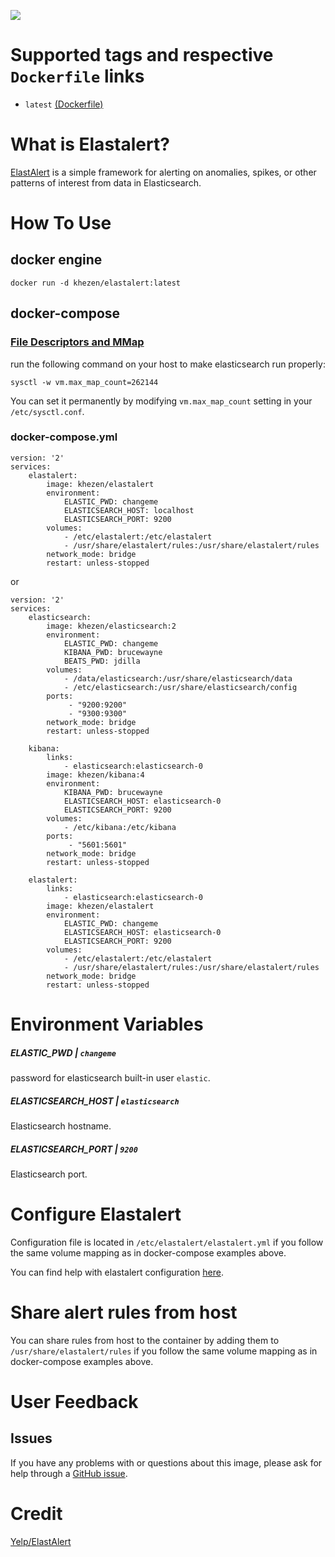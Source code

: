 [![](https://images.microbadger.com/badges/image/khezen/elastalert.svg)](https://hub.docker.com/r/khezen/elastalert/)

# Supported tags and respective `Dockerfile` links

* `latest` [(Dockerfile)](https://github.com/Khezen/docker-elastalert/Dockerfile)

# What is Elastalert?
[ElastAlert](https://github.com/Yelp/elastalert) is a simple framework for alerting on anomalies, spikes, or other patterns of interest from data in Elasticsearch.


# How To Use

## docker engine

```
docker run -d khezen/elastalert:latest   
```

## docker-compose

### [File Descriptors and MMap](https://www.elastic.co/guide/en/elasticsearch/guide/current/_file_descriptors_and_mmap.html)

run the following command on your host to make elasticsearch run properly:
```
sysctl -w vm.max_map_count=262144
```
You can set it permanently by modifying `vm.max_map_count` setting in your `/etc/sysctl.conf`.

### docker-compose.yml
```
version: '2'
services:    
    elastalert:
        image: khezen/elastalert
        environment:
            ELASTIC_PWD: changeme
            ELASTICSEARCH_HOST: localhost
            ELASTICSEARCH_PORT: 9200
        volumes:
            - /etc/elastalert:/etc/elastalert
            - /usr/share/elastalert/rules:/usr/share/elastalert/rules
        network_mode: bridge
        restart: unless-stopped

```
or

```
version: '2'
services:
    elasticsearch:
        image: khezen/elasticsearch:2
        environment:
            ELASTIC_PWD: changeme
            KIBANA_PWD: brucewayne
            BEATS_PWD: jdilla
        volumes:
            - /data/elasticsearch:/usr/share/elasticsearch/data
            - /etc/elasticsearch:/usr/share/elasticsearch/config
        ports:
             - "9200:9200"
             - "9300:9300"
        network_mode: bridge
        restart: unless-stopped

    kibana:
        links:
            - elasticsearch:elasticsearch-0
        image: khezen/kibana:4
        environment:
            KIBANA_PWD: brucewayne
            ELASTICSEARCH_HOST: elasticsearch-0
            ELASTICSEARCH_PORT: 9200
        volumes:
            - /etc/kibana:/etc/kibana
        ports:
             - "5601:5601"
        network_mode: bridge
        restart: unless-stopped

    elastalert:
        links:
            - elasticsearch:elasticsearch-0
        image: khezen/elastalert
        environment:
            ELASTIC_PWD: changeme
            ELASTICSEARCH_HOST: elasticsearch-0
            ELASTICSEARCH_PORT: 9200
        volumes:
            - /etc/elastalert:/etc/elastalert
            - /usr/share/elastalert/rules:/usr/share/elastalert/rules
        network_mode: bridge
        restart: unless-stopped

```
# Environment Variables

##### ELASTIC_PWD | `changeme`
password for elasticsearch built-in user `elastic`.

##### ELASTICSEARCH_HOST | `elasticsearch`
Elasticsearch hostname.

##### ELASTICSEARCH_PORT | `9200`
Elasticsearch port.

# Configure Elastalert

Configuration file is located in `/etc/elastalert/elastalert.yml` if you follow the same volume mapping as in docker-compose examples above.

You can find help with elastalert configuration [here](https://elastalert.readthedocs.io/en/latest/index.html).

# Share alert rules from host

You can share rules from host to the container by adding them to `/usr/share/elastalert/rules` if you follow the same volume mapping as in docker-compose examples above.

# User Feedback
## Issues
If you have any problems with or questions about this image, please ask for help through a [GitHub issue](https://github.com/Khezen/docker-elastalert/issues).

# Credit

[Yelp/ElastAlert](https://github.com/Yelp/elastalert)
